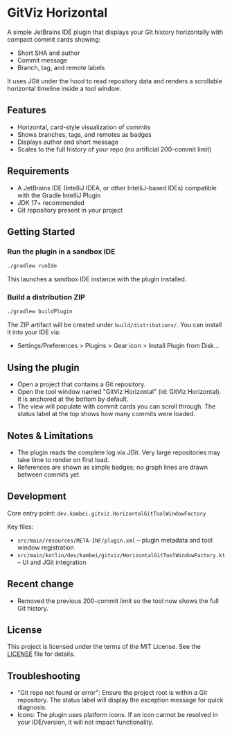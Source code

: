 # GitViz Horizontal

A simple JetBrains IDE plugin that displays your Git history horizontally with compact commit cards showing:

- Short SHA and author
- Commit message
- Branch, tag, and remote labels

It uses JGit under the hood to read repository data and renders a scrollable horizontal timeline inside a tool window.

## Features

- Horizontal, card-style visualization of commits
- Shows branches, tags, and remotes as badges
- Displays author and short message
- Scales to the full history of your repo (no artificial 200-commit limit)

## Requirements

- A JetBrains IDE (IntelliJ IDEA, or other IntelliJ-based IDEs) compatible with the Gradle IntelliJ Plugin
- JDK 17+ recommended
- Git repository present in your project

## Getting Started

### Run the plugin in a sandbox IDE

```bash
./gradlew runIde
```

This launches a sandbox IDE instance with the plugin installed.

### Build a distribution ZIP

```bash
./gradlew buildPlugin
```

The ZIP artifact will be created under `build/distributions/`. You can install it into your IDE via:
- Settings/Preferences > Plugins > Gear icon > Install Plugin from Disk…

## Using the plugin

- Open a project that contains a Git repository.
- Open the tool window named "GitViz Horizontal" (id: GitViz Horizontal). It is anchored at the bottom by default.
- The view will populate with commit cards you can scroll through. The status label at the top shows how many commits were loaded.

## Notes & Limitations

- The plugin reads the complete log via JGit. Very large repositories may take time to render on first load.
- References are shown as simple badges; no graph lines are drawn between commits yet.

## Development

Core entry point: `dev.kambei.gitviz.HorizontalGitToolWindowFactory`

Key files:
- `src/main/resources/META-INF/plugin.xml` – plugin metadata and tool window registration
- `src/main/kotlin/dev/kambei/gitviz/HorizontalGitToolWindowFactory.kt` – UI and JGit integration

## Recent change

- Removed the previous 200-commit limit so the tool now shows the full Git history.

## License

This project is licensed under the terms of the MIT License. See the [LICENSE](LICENSE) file for details.

## Troubleshooting

- "Git repo not found or error": Ensure the project root is within a Git repository. The status label will display the exception message for quick diagnosis.
- Icons: The plugin uses platform icons. If an icon cannot be resolved in your IDE/version, it will not impact functionality.
